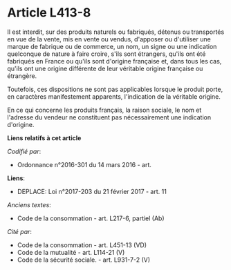 # Article L413-8

Il est interdit, sur des produits naturels ou fabriqués, détenus ou transportés en vue de la vente, mis en vente ou vendus,
d'apposer ou d'utiliser une marque de fabrique ou de commerce, un nom, un signe ou une indication quelconque de nature à
faire croire, s'ils sont étrangers, qu'ils ont été fabriqués en France ou qu'ils sont d'origine française et, dans tous les
cas, qu'ils ont une origine différente de leur véritable origine française ou étrangère.

Toutefois, ces dispositions ne sont pas applicables lorsque le produit porte, en caractères manifestement apparents,
l'indication de la véritable origine.

En ce qui concerne les produits français, la raison sociale, le nom et l'adresse du vendeur ne constituent pas nécessairement
une indication d'origine.

**Liens relatifs à cet article**

_Codifié par_:

  - Ordonnance n°2016-301 du 14 mars 2016 - art.

**Liens**:

  - DEPLACE: Loi n°2017-203 du 21 février 2017 - art. 11

_Anciens textes_:

  - Code de la consommation - art. L217-6, partiel (Ab)

_Cité par_:

  - Code de la consommation - art. L451-13 (VD)
  - Code de la mutualité - art. L114-21 (V)
  - Code de la sécurité sociale. - art. L931-7-2 (V)
